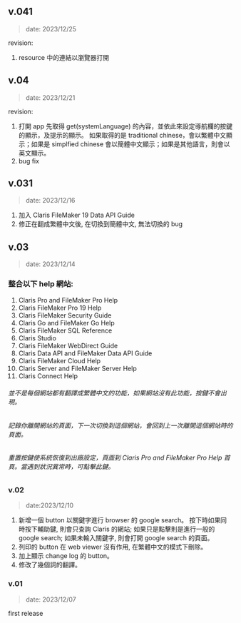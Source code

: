 ## v.041
> date: 2023/12/25

revision:
1. resource 中的連結以瀏覽器打開
## v.04
> date: 2023/12/21

revision:
1. 打開 app 先取得 get(systemLanguage) 的內容，並依此來設定導航欄的按鍵的顯示，及提示的顯示。
如果取得的是 traditional chinese，會以繁體中文顯示；如果是 simplfied chinese 會以簡體中文顯示；如果是其他語言，則會以英文顯示。
2. bug fix
## v.031
> date: 2023/12/16
1. 加入 Claris FileMaker 19 Data API Guide
1. 修正在翻成繁體中文後, 在切換到簡體中文, 無法切換的 bug
## v.03
> date: 2023/12/14
### 整合以下 help 網站: 
1. Claris Pro and FileMaker Pro Help
1. Claris FileMaker Pro 19 Help
1. Claris FileMaker Security Guide
1. Claris Go and FileMaker Go Help
1. Claris FileMaker SQL Reference
1. Claris Studio
1. Claris FileMaker WebDirect Guide 
1. Claris Data API and FileMaker Data API Guide
1. Claris FileMaker Cloud Help
1. Claris Server and FileMaker Server Help
1. Claris Connect Help

###### 並不是每個網站都有翻譯成繁體中文的功能，如果網站沒有此功能，按鍵不會出現。
###### 記錄你離開網站的頁面，下一次切換到這個網站，會回到上一次離開這個網站時的頁面。
###### 重置按鍵使系統恢復到出廠設定，頁面到 Claris Pro and FileMaker Pro Help 首頁。當遇到狀況異常時，可點擊此鍵。

### v.02
> date:2023/12/10

1. 新增一個 button 以關鍵字進行 browser 的 google search。
按下時如果同時按下輔助鍵, 則會只查詢 Claris 的網站; 
如果只是點擊則是進行一般的 google search; 
如果未輸入關鍵字, 則會打開 google search 的頁面。
2. 列印的 button 在 web viewer 沒有作用, 在繁體中文的模式下刪除。
3. 加上顯示 change log 的 button。
4. 修改了幾個詞的翻譯。

### v.01
> date: 2023/12/07

first release